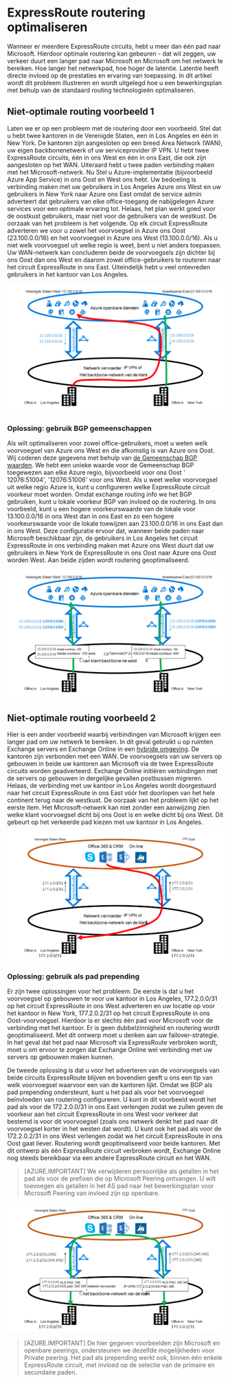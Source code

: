 <properties
   pageTitle="ExpressRoute routering optimaliseren | Microsoft Azure"
   description="Deze pagina bevat informatie over het optimaliseren van routering wanneer een klant heeft meer dan één ExpressRoute circuits die verbinding tussen Microsoft en corp-netwerk van de klant."
   documentationCenter="na"
   services="expressroute"
   authors="charwen"
   manager="carmonm"
   editor=""/>
<tags
   ms.service="expressroute"
   ms.devlang="na"
   ms.topic="get-started-article"
   ms.tgt_pltfrm="na"
   ms.workload="infrastructure-services"
   ms.date="10/10/2016"
   ms.author="charwen"/>

# <a name="optimize-expressroute-routing"></a>ExpressRoute routering optimaliseren
Wanneer er meerdere ExpressRoute circuits, hebt u meer dan één pad naar Microsoft. Hierdoor optimale routering kan gebeuren - dat wil zeggen, uw verkeer duurt een langer pad naar Microsoft en Microsoft om het netwerk te bereiken. Hoe langer het netwerkpad, hoe hoger de latentie. Latentie heeft directe invloed op de prestaties en ervaring van toepassing. In dit artikel wordt dit probleem illustreren en wordt uitgelegd hoe u een bewerkingsplan met behulp van de standaard routing technologieën optimaliseren.

## <a name="suboptimal-routing-case-1"></a>Niet-optimale routing voorbeeld 1
Laten we er op een probleem met de routering door een voorbeeld. Stel dat u hebt twee kantoren in de Verenigde Staten, een in Los Angeles en één in New York. De kantoren zijn aangesloten op een breed Area Network (WAN), uw eigen backbonenetwerk of uw serviceprovider IP VPN. U hebt twee ExpressRoute circuits, één in ons West en één in ons East, die ook zijn aangesloten op het WAN. Uiteraard hebt u twee paden verbinding maken met het Microsoft-netwerk. Nu Stel u Azure-implementatie (bijvoorbeeld Azure App Service) in ons Oost en West ons hebt. Uw bedoeling is verbinding maken met uw gebruikers in Los Angeles Azure ons West en uw gebruikers in New York naar Azure ons East omdat de service admin adverteert dat gebruikers van elke office-toegang de nabijgelegen Azure services voor een optimale ervaring tot. Helaas, het plan werkt goed voor de oostkust gebruikers, maar niet voor de gebruikers van de westkust. De oorzaak van het probleem is het volgende. Op elk circuit ExpressRoute adverteren we voor u zowel het voorvoegsel in Azure ons Oost (23.100.0.0/16) en het voorvoegsel in Azure ons West (13.100.0.0/16). Als u niet welk voorvoegsel uit welke regio is weet, bent u niet anders toepassen. Uw WAN-netwerk kan concluderen beide de voorvoegsels zijn dichter bij ons Oost dan ons West en daarom zowel office-gebruikers te routeren naar het circuit ExpressRoute in ons East. Uiteindelijk hebt u veel ontevreden gebruikers in het kantoor van Los Angeles.

![](./media/expressroute-optimize-routing/expressroute-case1-problem.png)

### <a name="solution-use-bgp-communities"></a>Oplossing: gebruik BGP gemeenschappen
Als wilt optimaliseren voor zowel office-gebruikers, moet u weten welk voorvoegsel van Azure ons West en die afkomstig is van Azure ons Oost. Wij coderen deze gegevens met behulp van [de Gemeenschap BGP waarden](expressroute-routing.md). We hebt een unieke waarde voor de Gemeenschap BGP toegewezen aan elke Azure regio, bijvoorbeeld voor ons Oost ' 12076:51004', '12076:51006' voor ons West. Als u weet welke voorvoegsel uit welke regio Azure is, kunt u configureren welke ExpressRoute circuit voorkeur moet worden. Omdat exchange routing info we het BGP gebruiken, kunt u lokale voorkeur BGP van invloed op de routering. In ons voorbeeld, kunt u een hogere voorkeurswaarde van de lokale voor 13.100.0.0/16 in ons West dan in ons East en zo een hogere voorkeurswaarde voor de lokale toewijzen aan 23.100.0.0/16 in ons East dan in ons West. Deze configuratie ervoor dat, wanneer beide paden naar Microsoft beschikbaar zijn, de gebruikers in Los Angeles het circuit ExpressRoute in ons verbinding maken met Azure ons West duurt dat uw gebruikers in New York de ExpressRoute in ons Oost naar Azure ons Oost worden West. Aan beide zijden wordt routering geoptimaliseerd. 

![](./media/expressroute-optimize-routing/expressroute-case1-solution.png)

## <a name="suboptimal-routing-case-2"></a>Niet-optimale routing voorbeeld 2
Hier is een ander voorbeeld waarbij verbindingen van Microsoft krijgen een langer pad om uw netwerk te bereiken. In dit geval gebruikt u op ruimten Exchange servers en Exchange Online in een [hybride omgeving](https://technet.microsoft.com/library/jj200581%28v=exchg.150%29.aspx). De kantoren zijn verbonden met een WAN. De voorvoegsels van uw servers op gebouwen in beide uw kantoren aan Microsoft via de twee ExpressRoute circuits worden geadverteerd. Exchange Online initiëren verbindingen met de servers op gebouwen in dergelijke gevallen postbussen migreren. Helaas, de verbinding met uw kantoor in Los Angeles wordt doorgestuurd naar het circuit ExpressRoute in ons East vóór het doorlopen van het hele continent terug naar de westkust. De oorzaak van het probleem lijkt op het eerste item. Het Microsoft-netwerk kan niet zonder een aanwijzing zien welke klant voorvoegsel dicht bij ons Oost is en welke dicht bij ons West. Dit gebeurt op het verkeerde pad kiezen met uw kantoor in Los Angeles.

![](./media/expressroute-optimize-routing/expressroute-case2-problem.png)

### <a name="solution-use-as-path-prepending"></a>Oplossing: gebruik als pad prepending
Er zijn twee oplossingen voor het probleem. De eerste is dat u het voorvoegsel op gebouwen te voor uw kantoor in Los Angeles, 177.2.0.0/31 op het circuit ExpressRoute in ons West adverteren en uw locatie op voor het kantoor in New York, 177.2.0.2/31 op het circuit ExpressRoute in ons Oost-voorvoegsel. Hierdoor is er slechts één pad voor Microsoft voor de verbinding met het kantoor. Er is geen dubbelzinnigheid en routering wordt geoptimaliseerd. Met dit ontwerp moet u denken aan uw failover-strategie. In het geval dat het pad naar Microsoft via ExpressRoute verbroken wordt, moet u om ervoor te zorgen dat Exchange Online wel verbinding met uw servers op gebouwen maken kunnen. 

De tweede oplossing is dat u voor het adverteren van de voorvoegsels van beide circuits ExpressRoute blijven en bovendien geeft u ons een tip van welk voorvoegsel waarvoor een van de kantoren lijkt. Omdat we BGP als pad prepending ondersteunt, kunt u het pad als voor het voorvoegsel beïnvloeden van routering configureren. U kunt in dit voorbeeld wordt het pad als voor de 172.2.0.0/31 in ons East verlengen zodat we zullen geven de voorkeur aan het circuit ExpressRoute in ons West voor verkeer dat bestemd is voor dit voorvoegsel (zoals ons netwerk denkt het pad naar dit voorvoegsel korter in het westen dat wordt). U kunt ook het pad als voor de 172.2.0.2/31 in ons West verlengen zodat we het circuit ExpressRoute in ons Oost gaat liever. Routering wordt geoptimaliseerd voor beide kantoren. Met dit ontwerp als één ExpressRoute circuit verbroken wordt, Exchange Online nog steeds bereikbaar via een andere ExpressRoute circuit en het WAN. 

>[AZURE.IMPORTANT] We verwijderen persoonlijke als getallen in het pad als voor de prefixen die op Microsoft Peering ontvangen. U wilt toevoegen als getallen in het AS pad naar het bewerkingsplan voor Microsoft Peering van invloed zijn op openbare.

![](./media/expressroute-optimize-routing/expressroute-case2-solution.png)

>[AZURE.IMPORTANT] De hier gegeven voorbeelden zijn Microsoft en openbare peerings, ondersteunen we dezelfde mogelijkheden voor Private peering. Het pad als prepending werkt ook, binnen één enkele ExpressRoute circuit, met invloed op de selectie van de primaire en secundaire paden.
